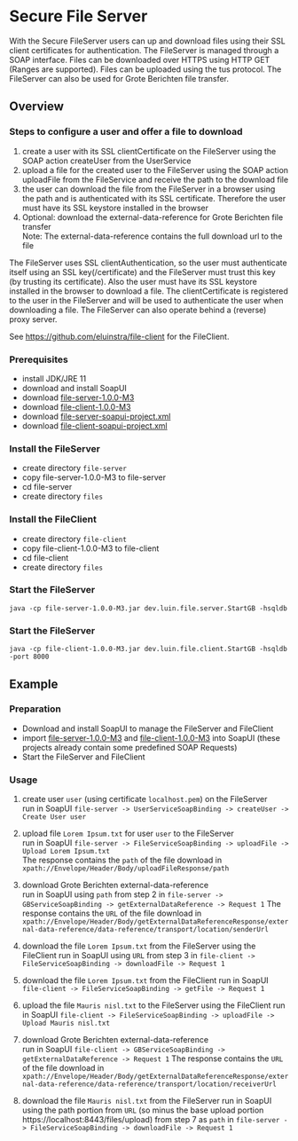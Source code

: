 # Secure File Server
With the Secure FileServer users can up and download files using their SSL client certificates for authentication. The FileServer is managed through a SOAP interface. Files can be downloaded over HTTPS using HTTP GET (Ranges are supported). Files can be uploaded using the tus protocol. The FileServer can also be used for Grote Berichten file transfer.  

## Overview
   
### Steps to configure a user and offer a file to download

1. create a user with its SSL clientCertificate on the FileServer using the SOAP action createUser from the UserService  
2. upload a file for the created user to the FileServer using the SOAP action uploadFile from the FileService and receive the path to the download file  
3. the user can download the file from the FileServer in a browser using the path and is authenticated with its SSL certificate. Therefore the user must have its SSL keystore installed in the browser   
4. Optional: download the external-data-reference for Grote Berichten file transfer  
   Note: The external-data-reference contains the full download url to the file

The FileServer uses SSL clientAuthentication, so the user must authenticate itself using an SSL key(/certificate) and the FileServer must trust this key (by trusting its certificate). Also the user must have its SSL keystore installed in the browser to download a file. The clientCertificate is registered to the user in the FileServer and will be used to authenticate the user when downloading a file. The FileServer can also operate behind a (reverse) proxy server.

See https://github.com/eluinstra/file-client for the FileClient.

### Prerequisites

- install JDK/JRE 11
- download and install SoapUI
- download [file-server-1.0.0-M3](https://github.com/eluinstra/file-server/releases/download/1.0.0-M3/file-server-1.0.0-M3.jar)
- download [file-client-1.0.0-M3](https://github.com/eluinstra/file-client/releases/download/1.0.0-M3/file-client-1.0.0-M3.jar)
- download [file-server-soapui-project.xml](https://github.com/eluinstra/file-server/raw/master/resources/file-server-soapui-project.xml)
- download [file-client-soapui-project.xml](https://github.com/eluinstra/file-client/raw/master/resources/file-client-soapui-project.xml)

### Install the FileServer

- create directory `file-server`
- copy file-server-1.0.0-M3 to file-server
- cd file-server
- create directory `files`

### Install the FileClient

- create directory `file-client`
- copy file-client-1.0.0-M3 to file-client
- cd file-client
- create directory `files`

### Start the FileServer

```
java -cp file-server-1.0.0-M3.jar dev.luin.file.server.StartGB -hsqldb
```

### Start the FileServer

```
java -cp file-client-1.0.0-M3.jar dev.luin.file.client.StartGB -hsqldb -port 8000
```

## Example

### Preparation

- Download and install SoapUI to manage the FileServer and FileClient
- import [file-server-1.0.0-M3](https://github.com/eluinstra/file-server/releases/download/1.0.0-M3/file-server-1.0.0-M3.jar) and [file-client-1.0.0-M3](https://github.com/eluinstra/file-client/releases/download/1.0.0-M3/file-client-1.0.0-M3.jar) into SoapUI (these projects already contain some predefined SOAP Requests)
- Start the FileServer and FileClient

### Usage

1. create user `user` (using certificate `localhost.pem`) on the FileServer  
   run in SoapUI `file-server -> UserServiceSoapBinding -> createUser -> Create User user`

2. upload file `Lorem Ipsum.txt` for user `user` to the FileServer  
   run in SoapUI `file-server -> FileServiceSoapBinding -> uploadFile -> Upload Lorem Ipsum.txt`  
   The response contains the `path` of the file download in `xpath://Envelope/Header/Body/uploadFileResponse/path`
3. download Grote Berichten external-data-reference  
   run in SoapUI using `path` from step 2 in `file-server -> GBServiceSoapBinding -> getExternalDataReference -> Request 1`
   The response contains the `URL` of the file download in `xpath://Envelope/Header/Body/getExternalDataReferenceResponse/external-data-reference/data-reference/transport/location/senderUrl`

4. download the file `Lorem Ipsum.txt` from the FileServer using the FileClient
   run in SoapUI using `URL` from step 3 in `file-client -> FileServiceSoapBinding -> downloadFile -> Request 1`  
5. download the file `Lorem Ipsum.txt` from the FileClient
   run in SoapUI `file-client -> FileServiceSoapBinding -> getFile -> Request 1`  

6. upload the file `Mauris nisl.txt` to the FileServer using the FileClient
   run in SoapUI `file-client -> FileServiceSoapBinding -> uploadFile -> Upload Mauris nisl.txt`  
7. download Grote Berichten external-data-reference  
   run in SoapUI `file-client -> GBServiceSoapBinding -> getExternalDataReference -> Request 1`
   The response contains the `URL` of the file download in `xpath://Envelope/Header/Body/getExternalDataReferenceResponse/external-data-reference/data-reference/transport/location/receiverUrl`

8. download the file `Mauris nisl.txt` from the FileServer
   run in SoapUI using the path portion from `URL` (so minus the base upload portion https://localhost:8443/files/upload) from step 7 as `path` in `file-server -> FileServiceSoapBinding -> downloadFile -> Request 1`  
